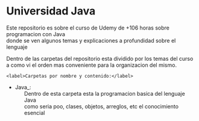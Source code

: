 <h1>Universidad Java</h1>

<p>Este repositorio es sobre el curso de Udemy de +106 horas sobre programacion con Java <br>donde se ven algunos temas
    y explicaciones a profundidad sobre el lenguaje</p>
    
<p>Dentro de las carpetas del repositorio esta dividido por los temas del curso <br> a como vi el orden mas conveniente
    para la organizacion del mismo. </p>

    <label>Carpetas por nombre y contenido:</label>
<ul>
    <li>Java_:
        <ul>
            Dentro de esta carpeta esta la programacion basica del lenguaje Java <br>
            como seria poo, clases, objetos, arreglos, etc el conocimiento esencial 
        </ul>
    </li>
</ul>
